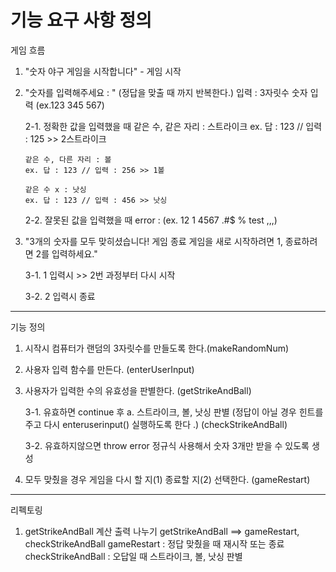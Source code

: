 # 기능 요구 사항 정의

게임 흐름

1.  "숫자 야구 게임을 시작합니다" - 게임 시작

2.  "숫자를 입력해주세요 : " (정답을 맞출 때 까지 반복한다.)
    입력 : 3자릿수 숫자 입력 (ex.123 345 567)

    2-1. 정확한 값을 입력했을 때
    같은 수, 같은 자리 : 스트라이크
    ex. 답 : 123 // 입력 : 125 >> 2스트라이크

        같은 수, 다른 자리 : 볼
        ex. 답 : 123 // 입력 : 256 >> 1볼

        같은 수 x : 낫싱
        ex. 답 : 123 // 입력 : 456 >> 낫싱

    2-2. 잘못된 값을 입력했을 때
    error : (ex. 12 1 4567 .#$ % test ,,,)

3.  "3개의 숫자를 모두 맞히셨습니다! 게임 종료
    게임을 새로 시작하려면 1, 종료하려면 2를 입력하세요."

    3-1. 1 입력시 >> 2번 과정부터 다시 시작

    3-2. 2 입력시 종료

---

기능 정의

1. 시작시 컴퓨터가 랜덤의 3자릿수를 만들도록 한다.(makeRandomNum)

2. 사용자 입력 함수를 만든다. (enterUserInput)

3. 사용자가 입력한 수의 유효성을 판별한다. (getStrikeAndBall)

   3-1. 유효하면 continue 후
   a. 스트라이크, 볼, 낫싱 판별 (정답이 아닐 경우 힌트를 주고 다시 enteruserinput() 실행하도록 한다 .) (checkStrikeAndBall)

   3-2. 유효하지않으면 throw error
   정규식 사용해서 숫자 3개만 받을 수 있도록 생성

4. 모두 맞췄을 경우 게임을 다시 할 지(1) 종료할 지(2) 선택한다. (gameRestart)

---

리펙토링

1. getStrikeAndBall 계산 출력 나누기
   getStrikeAndBall ==> gameRestart, checkStrikeAndBall
   gameRestart : 정답 맞췄을 때 재시작 또는 종료
   checkStrikeAndBall : 오답일 때 스트라이크, 볼, 낫싱 판별
